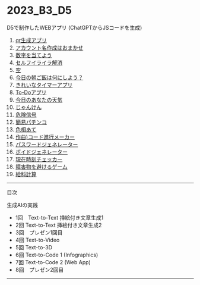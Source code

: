 # 2023_B3_D5
D5で制作したWEBアプリ
(ChatGPTからJSコードを生成)

1. [qr生成アプリ](1.html)
2. [アカウント名作成はおまかせ](2.html)
3. [数字を当てよう](3.html)
4. [セルフイライラ解消](4.html)
5. [空](5.html)
6. [今日の朝ご飯は何にしよう？](6.html)
7. [きれいなタイマーアプリ](7.html)
8. [To-Doアプリ](8.html)
9. [今日のあなたの天気](9.html)
10. [じゃんけん](10.html)
11. [危険信号](11.html)
12. [簡易パチンコ](12.html)
13. [色相あて](13.html)
14. [作曲)コード進行メーカー](14.html)
15. [パスワードジェネレーター](15.html)
16. [ボイドジェネレーター](16.html)
17. [現在時刻チェッカー](17.html)
18. [障害物を避けるゲーム](18.html)
19. [給料計算](19.html)

---
目次

生成AIの実践

- 1回　Text-to-Text 挿絵付き文章生成1
- 2回  Text-to-Text 挿絵付き文章生成2
- 3回　プレゼン1回目
- 4回  Text-to-Video
- 5回  Text-to-3D
- 6回  Text-to-Code 1 (Infographics)
- 7回  Text-to-Code 2 (Web App)
- 8回　プレゼン2回目

---
